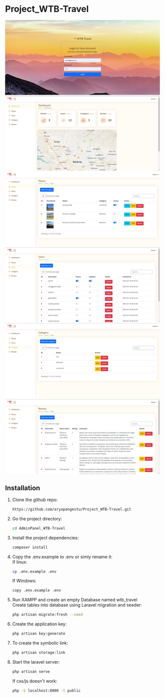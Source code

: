 # Project_WTB-Travel
![alt text](https://github.com/aryapangestu/Project_WTB-Travel/blob/main/Image-UI/WTB-Travel%20Login.jpg)
![alt text](https://github.com/aryapangestu/Project_WTB-Travel/blob/main/Image-UI/WTB-Travel%20Dashboard.jpg)
![alt text](https://github.com/aryapangestu/Project_WTB-Travel/blob/main/Image-UI/WTB-Travel%20Places.jpg)
![alt text](https://github.com/aryapangestu/Project_WTB-Travel/blob/main/Image-UI/WTB-Travel%20Users.jpg)
![alt text](https://github.com/aryapangestu/Project_WTB-Travel/blob/main/Image-UI/WTB-Travel%20Category.jpg)
![alt text](https://github.com/aryapangestu/Project_WTB-Travel/blob/main/Image-UI/WTB-Travel%20Review.jpg)

## Installation

1. Clone the github repo:

    ```bash
    https://github.com/aryapangestu/Project_WTB-Travel.git
    ```
2. Go the project directory:

    ```bash
    cd AdminPanel_WTB-Travel
    ```
3. Install the project dependencies:
    ```bash
    composer install
    ```
4. Copy the .env.example to .env or simly rename it:
   </br>If linux:
   ```bash
   cp .env.example .env
   ```
   If Windows:
    ```bash
    copy .env.example .env
    ```
5. Run XAMPP and create an empty Database named wtb_travel
   </br>Create tables into database using Laravel migration and seeder:
    ```bash
    php artisan migrate:fresh --seed
    ```
6. Create the application key:
    ```bash
    php artisan key:generate
    ```
7. To create the symbolic link:
    ```bash
    php artisan storage:link
    ```
8. Start the laravel server:
    ```bash
    php artisan serve
    ```
   If css/js doesn't work:
    ```bash
    php -S localhost:8000 -t public
    ```

